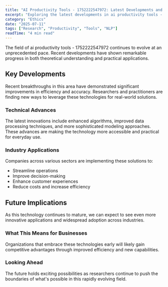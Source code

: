 ```yaml
---
title: "AI Productivity Tools - 1752222547972: Latest Developments and Future Prospects"
excerpt: "Exploring the latest developments in ai productivity tools - 1752222547972 and their implications for the future of artificial intelligence and automation."
category: "Ethics"
date: "2025-07-11"
tags: ["Research", "Productivity", "Tools", "NLP"]
readTime: "4 min read"
---
```


The field of ai productivity tools - 1752222547972 continues to evolve at an unprecedented pace. Recent developments have shown remarkable progress in both theoretical understanding and practical applications.

## Key Developments

Recent breakthroughs in this area have demonstrated significant improvements in efficiency and accuracy. Researchers and practitioners are finding new ways to leverage these technologies for real-world solutions.

### Technical Advances

The latest innovations include enhanced algorithms, improved data processing techniques, and more sophisticated modeling approaches. These advances are making the technology more accessible and practical for everyday use.

### Industry Applications

Companies across various sectors are implementing these solutions to:
- Streamline operations
- Improve decision-making
- Enhance customer experiences
- Reduce costs and increase efficiency

## Future Implications

As this technology continues to mature, we can expect to see even more innovative applications and widespread adoption across industries.

### What This Means for Businesses

Organizations that embrace these technologies early will likely gain competitive advantages through improved efficiency and new capabilities.

### Looking Ahead

The future holds exciting possibilities as researchers continue to push the boundaries of what's possible in this rapidly evolving field.